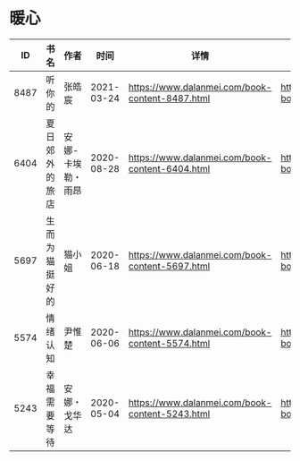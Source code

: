 # 暖心

| ID | 书名 | 作者 | 时间 | 详情 | 下载页面 | EPUB下载链接 | MOBI下载链接 | AZW3下载链接 |
| --- | --- | --- | --- | --- | --- | --- | --- | --- |
| 8487 | 听你的 | 张皓宸 | 2021-03-24 | https://www.dalanmei.com/book-content-8487.html | https://www.dalanmei.com/download-book-8487.html | http://ct.dalanmei.com/f/31084289-571710157-d8c43d | http://ct.dalanmei.com/f/31084289-572115001-0c9858 | http://ct.dalanmei.com/f/31084289-572135594-8ae162 |
| 6404 | 夏日郊外的旅店 | 安娜-卡埃勒・雨昂 | 2020-08-28 | https://www.dalanmei.com/book-content-6404.html | https://www.dalanmei.com/download-book-6404.html | http://ct.dalanmei.com/f/31084289-571553380-bafcdc | http://ct.dalanmei.com/f/31084289-571884261-a383d7 | http://ct.dalanmei.com/f/31084289-572202742-65002c |
| 5697 | 生而为猫挺好的 | 猫小姐 | 2020-06-18 | https://www.dalanmei.com/book-content-5697.html | https://www.dalanmei.com/download-book-5697.html | http://ct.dalanmei.com/f/31084289-571606960-d9476c | http://ct.dalanmei.com/f/31084289-571736358-2e494c | http://ct.dalanmei.com/f/31084289-571914661-dd5c13 |
| 5574 | 情绪认知 | 尹惟楚 | 2020-06-06 | https://www.dalanmei.com/book-content-5574.html | https://www.dalanmei.com/download-book-5574.html | http://ct.dalanmei.com/f/31084289-571604926-370772 | http://ct.dalanmei.com/f/31084289-571737180-1b6dda | http://ct.dalanmei.com/f/31084289-571916259-56bed1 |
| 5243 | 幸福需要等待 | 安娜・戈华达 | 2020-05-04 | https://www.dalanmei.com/book-content-5243.html | https://www.dalanmei.com/download-book-5243.html | http://ct.dalanmei.com/f/31084289-571512712-889a61 | http://ct.dalanmei.com/f/31084289-571776701-f92eaa | http://ct.dalanmei.com/f/31084289-571922327-cab2dc |

